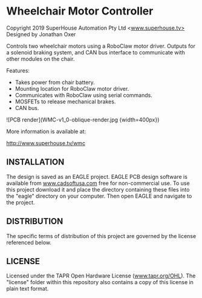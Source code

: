 Wheelchair Motor Controller
============================
Copyright 2019 SuperHouse Automation Pty Ltd <www.superhouse.tv>  
Designed by Jonathan Oxer

Controls two wheelchair motors using a RoboClaw motor driver. Outputs
for a solenoid braking system, and CAN bus interface to communicate
with other modules on the chair.

Features:

 * Takes power from chair battery.
 * Mounting location for RoboClaw motor driver.
 * Communicates with RoboClaw using serial commands.
 * MOSFETs to release mechanical brakes.
 * CAN bus.

![PCB render](WMC-v1_0-oblique-render.jpg {width=400px})

More information is available at:

  http://www.superhouse.tv/wmc


INSTALLATION
------------
The design is saved as an EAGLE project. EAGLE PCB design software is
available from www.cadsoftusa.com free for non-commercial use. To use
this project download it and place the directory containing these files
into the "eagle" directory on your computer. Then open EAGLE and
navigate to the project.


DISTRIBUTION
------------
The specific terms of distribution of this project are governed by the
license referenced below.


LICENSE
-------
Licensed under the TAPR Open Hardware License (www.tapr.org/OHL).
The "license" folder within this repository also contains a copy of
this license in plain text format.
